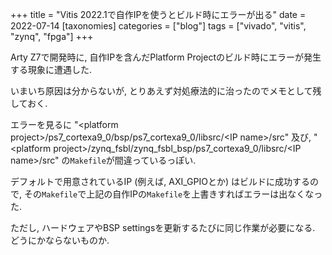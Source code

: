 +++
title = "Vitis 2022.1で自作IPを使うとビルド時にエラーが出る"
date = 2022-07-14
[taxonomies]
categories = ["blog"]
tags = ["vivado", "vitis", "zynq", "fpga"]
+++

Arty Z7で開発時に, 自作IPを含んだPlatform Projectのビルド時にエラーが発生する現象に遭遇した.

いまいち原因は分からないが, とりあえず対処療法的に治ったのでメモとして残しておく.

エラーを見るに
"\<platform project\>/ps7_cortexa9_0/bsp/ps7_cortexa9_0/libsrc/\<IP name\>/src"
及び,
"\<platform project\>/zynq_fsbl/zynq_fsbl_bsp/ps7_cortexa9_0/libsrc/\<IP name\>/src"
の`Makefile`が間違っているっぽい.

デフォルトで用意されているIP (例えば, AXI_GPIOとか) はビルドに成功するので, その`Makefile`で上記の自作IPの`Makefile`を上書きすればエラーは出なくなった.

ただし, ハードウェアやBSP settingsを更新するたびに同じ作業が必要になる.
どうにかならないものか.

